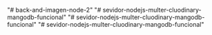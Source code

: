 "# back-and-imagen-node-2" 
"# sevidor-nodejs-multer-cluodinary-mangodb-funcional" 
"# sevidor-nodejs-multer-cluodinary-mangodb-funcional" 
"# sevidor-nodejs-multer-cluodinary-mangodb-funcional" 
